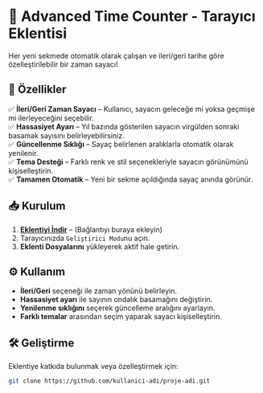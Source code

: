 # 📅 Advanced Time Counter - Tarayıcı Eklentisi

Her yeni sekmede otomatik olarak çalışan ve ileri/geri tarihe göre özelleştirilebilir bir zaman sayacı!  

## 🚀 Özellikler  

✅ **İleri/Geri Zaman Sayacı** – Kullanıcı, sayacın geleceğe mi yoksa geçmişe mi ilerleyeceğini seçebilir.  
✅ **Hassasiyet Ayarı** – Yıl bazında gösterilen sayacın virgülden sonraki basamak sayısını belirleyebilirsiniz.  
✅ **Güncellenme Sıklığı** – Sayaç belirlenen aralıklarla otomatik olarak yenilenir.  
✅ **Tema Desteği** – Farklı renk ve stil seçenekleriyle sayacın görünümünü kişiselleştirin.  
✅ **Tamamen Otomatik** – Yeni bir sekme açıldığında sayaç anında görünür.  

## 📥 Kurulum  

1. **[Eklentiyi İndir](#)** – (Bağlantıyı buraya ekleyin)  
2. Tarayıcınızda `Geliştirici Modu`nu açın.  
3. **Eklenti Dosyalarını** yükleyerek aktif hale getirin.  

## ⚙️ Kullanım  

- **İleri/Geri** seçeneği ile zaman yönünü belirleyin.  
- **Hassasiyet ayarı** ile sayının ondalık basamağını değiştirin.  
- **Yenilenme sıklığını** seçerek güncelleme aralığını ayarlayın.  
- **Farklı temalar** arasından seçim yaparak sayacı kişiselleştirin.  

## 🛠 Geliştirme  

Eklentiye katkıda bulunmak veya özelleştirmek için:  

```bash
git clone https://github.com/kullanici-adi/proje-adi.git
